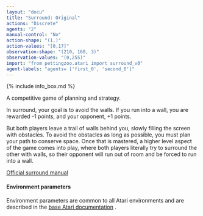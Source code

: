 ```yaml
---
layout: "docu"
title: "Surround: Original"
actions: "Discrete"
agents: "2"
manual-control: "No"
action-shape: "(1,)"
action-values: "[0,17]"
observation-shape: "(210, 160, 3)"
observation-values: "(0,255)"
import: "from pettingzoo.atari import surround_v0"
agent-labels: "agents= ['first_0', 'second_0']"
---
```


{% include info_box.md %}



A competitive game of planning and strategy.

In surround, your goal is to avoid the walls. If you run into a wall, you are rewarded -1 points, and your opponent, +1 points.

But both players leave a trail of walls behind you, slowly filling the screen with obstacles. To avoid the obstacles as long as possible, you must plan your path to conserve space. Once that is mastered, a higher level aspect of the game comes into play, where both players literally try to surround the other with walls, so their opponent will run out of room and be forced to run into a wall.

[Official surround manual](https://atariage.com/manual_html_page.php?SoftwareLabelID=943)

#### Environment parameters

Environment parameters are common to all Atari environments and are described in the [base Atari documentation](../atari) .
